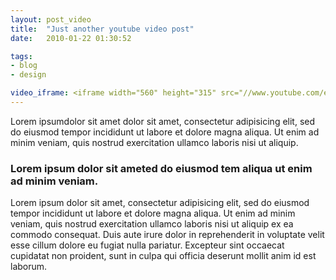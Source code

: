 ```yaml
---
layout: post_video
title:  "Just another youtube video post"
date:   2010-01-22 01:30:52

tags:
- blog
- design

video_iframe: <iframe width="560" height="315" src="//www.youtube.com/embed/J5Vr9Rs8fBs" frameborder="0" allowfullscreen></iframe>
---
```


Lorem ipsumdolor sit amet dolor sit amet, consectetur adipisicing elit, sed do eiusmod tempor incididunt ut labore et dolore magna aliqua. Ut enim ad minim veniam, quis nostrud exercitation ullamco laboris nisi ut aliquip.


### Lorem ipsum dolor sit ameted do eiusmod tem aliqua ut enim ad minim veniam. ###


Lorem ipsum dolor sit amet, consectetur adipisicing elit, sed do eiusmod tempor incididunt ut labore et dolore magna aliqua. Ut enim ad minim veniam, quis nostrud exercitation ullamco laboris nisi ut aliquip ex ea commodo consequat. Duis aute irure dolor in reprehenderit in voluptate velit esse cillum dolore eu fugiat nulla pariatur. Excepteur sint occaecat cupidatat non proident, sunt in culpa qui officia deserunt mollit anim id est laborum.